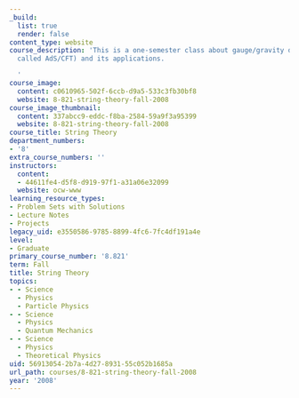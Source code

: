 ```yaml
---
_build:
  list: true
  render: false
content_type: website
course_description: 'This is a one-semester class about gauge/gravity duality (often
  called AdS/CFT) and its applications.

  '
course_image:
  content: c0610965-502f-6ccb-d9a5-533c3fb30bf8
  website: 8-821-string-theory-fall-2008
course_image_thumbnail:
  content: 337abcc9-eddc-f8ba-2584-59a9f3a95399
  website: 8-821-string-theory-fall-2008
course_title: String Theory
department_numbers:
- '8'
extra_course_numbers: ''
instructors:
  content:
  - 44611fe4-d5f8-d919-97f1-a31a06e32099
  website: ocw-www
learning_resource_types:
- Problem Sets with Solutions
- Lecture Notes
- Projects
legacy_uid: e3550586-9785-8899-4fc6-7fc4df191a4e
level:
- Graduate
primary_course_number: '8.821'
term: Fall
title: String Theory
topics:
- - Science
  - Physics
  - Particle Physics
- - Science
  - Physics
  - Quantum Mechanics
- - Science
  - Physics
  - Theoretical Physics
uid: 56913054-2b7a-4d27-8931-55c052b1685a
url_path: courses/8-821-string-theory-fall-2008
year: '2008'
---
```

